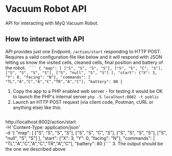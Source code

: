 # Vacuum Robot API

API for interacting with MyQ Vacuum Robot.

## How to interact with API

API provides just one Endpoint, `/action/start` responding to HTTP POST. Requires a valid configuration file like below and it will respond with JSON letting us know the visited cells, cleaned cells, final position and battery of the robot.
` ```
{
  "map": [
    ["S", "S", "S", "S"],
    ["S", "S", "C", "S"],
    ["S", "S", "S", "S"],
    ["S", "null", "S", "S"]
  ],
  "start": {"X": 3, "Y": 0, "facing": "N"},
  "commands": [ "TL","A","C","A","C","TR","A","C"],
  "battery": 80
}`  

1. Copy the app to a PHP enabled web server - for testing it would be OK to launch the PHP's internal server `php -S localhost:8002 -t public`
2. Launch an HTTP POST request (via client code, Postman, cURL or anything else) like this:
   ```curl -X POST \
  http://localhost:8002/action/start \
  -H 'Content-Type: application/json' \
  -d '{
  "map": [
    ["S", "S", "S", "S"],
    ["S", "S", "C", "S"],
    ["S", "S", "S", "S"],
    ["S", "null", "S", "S"]
  ],
  "start": {"X": 3, "Y": 0, "facing": "N"},
  "commands": [ "TL","A","C","A","C","TR","A","C"],
  "battery": 80
}'```
3. The output should be the one we described above
